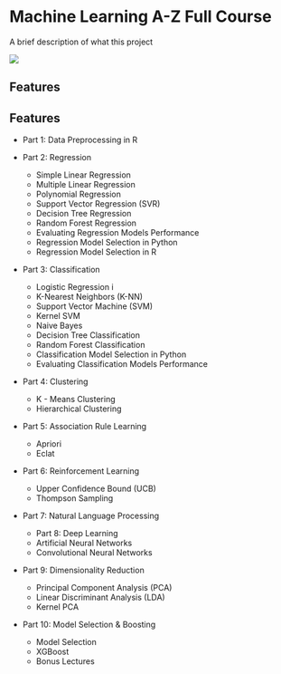 # Machine Learning A-Z Full Course

A brief description of what this project

![](https://github.com/shubhamjagtap2126/MachineLearningAtoZFullCourse/blob/personal/Udemy-_Machine_Learning_A-Z%E2%84%A2_Hands-On_Python_%26_R_In_Data_Science.jpg)

## Features

## Features

- Part 1: Data Preprocessing in R

- Part 2: Regression
	- Simple Linear Regression
	- Multiple Linear Regression
	- Polynomial Regression
	- Support Vector Regression (SVR)
	- Decision Tree Regression
	- Random Forest Regression
	- Evaluating Regression Models Performance
	- Regression Model Selection in Python
	- Regression Model Selection in R
 
- Part 3: Classification
	- Logistic Regression i
	- K-Nearest Neighbors (K-NN)
	- Support Vector Machine (SVM)
	- Kernel SVM
	- Naive Bayes
	- Decision Tree Classification
	- Random Forest Classification
	- Classification Model Selection in Python
	- Evaluating Classification Models Performance
 
- Part 4: Clustering
	- K - Means Clustering
	- Hierarchical Clustering
 
- Part 5: Association Rule Learning
	- Apriori
	- Eclat

- Part 6: Reinforcement Learning 
	- Upper Confidence Bound (UCB)
	- Thompson Sampling
 
- Part 7: Natural Language Processing
	- Part 8: Deep Learning
	- Artificial Neural Networks
	- Convolutional Neural Networks
 
- Part 9: Dimensionality Reduction
	- Principal Component Analysis (PCA)
	- Linear Discriminant Analysis (LDA)
	- Kernel PCA
 
- Part 10: Model Selection & Boosting
	- Model Selection
	- XGBoost
	- Bonus Lectures
